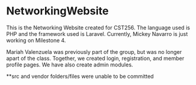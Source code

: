 # NetworkingWebsite

This is the Networking Website created for CST256. The language used is PHP and the framework used is Laravel. Currently, Mickey Navarro is just working on Milestone 4. 

Mariah Valenzuela was previously part of the group, but was no longer apart of the class. Together, we created login, registration, and member profile pages. We have also create admin modules. 

**src and vendor folders/files were unable to be committed
